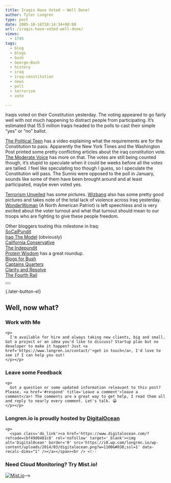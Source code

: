 ```yaml
---
title: Iraqis Have Voted – Well Done!
author: Tyler Longren
type: post
date: 2005-10-16T20:14:34+00:00
url: /iraqis-have-voted-well-done/
views:
  - 1745
tags:
  - blog
  - blogs
  - bush
  - George-Bush
  - history
  - iraq
  - iraq-constitution
  - news
  - poll
  - terrorism
  - vote

---
```

Iraqis voted on their Constitution yesterday. The voting appeared to go fairly well with not much happening to distract people from participating. It&#8217;s estimated that 15.5 million Iraqis headed to the polls to cast their simple &#8220;yes&#8221; or &#8220;no&#8221; ballot.

[The Political Teen][1] has a video explaining what the requirements are for the Constitution to pass. Apparently the New York Times and the Washington Post printed some pretty conflicting articles about the iraq constitution vote. [The Moderate Voice][2] has more on that. The votes are still being counted though, it&#8217;s stupid to speculate when it could be weeks before all the votes are tallied. I feel like speculating too though I guess, so I speculate the Constitution will pass. The Sunnis were opposed to the poll in January, sounds like some of them have been brought around and at least participated, maybe even voted yes.

[Terrorism Unveiled][3] has some pictures. [Wizbang][4] also has some pretty good pictures and takes note of the total lack of violence across Iraq yesterday. [WonderWoman][5] (A North American Patriot) is left speechless and is very excited about the voter turnout and what that turnout should mean to our troops who are fighting to give these people freedom.

Other bloggers touting this milestone in Iraq:  
[SoCalPundit][6]  
[Iraq The Model][7] (obviously)  
[California Conservative][8]  
[The Indepundit][9]  
[Protein Wisdom][10] has a great roundup.  
[Blogs for Bush][11]  
[Captains Quarters][12]  
[Clarity and Resolve][13]  
[The Fourth Rail][14] 

<div class="wpulike wpulike-default " >
  <div class="wp_ulike_general_class wp_ulike_is_not_liked">
    <button type="button"
					aria-label="Like Button"
					data-ulike-id="2046"
					data-ulike-nonce="1bffad92c9"
					data-ulike-type="likeThis"
					data-ulike-template="wpulike-default"
					data-ulike-display-likers="0"
					data-ulike-disable-pophover="0"
					class="wp_ulike_btn wp_ulike_put_image wp_likethis_2046"></button><span class="count-box"></span>
  </div>
</div>

[][15]{.later-button-el}

<div class='what-next'>
  <h2>
    Well, now what?
  </h2>
  
  <div class='hire'>
    <h3>
      Work with Me
    </h3>
    
    <p>
      I'm available for hire and always taking new clients, big and small. Got a project or an idea you'd like to discuss? Startup plan but no developer to make it happen? Just <a href='https://www.longren.io/contact/'>get in touch</a>, I'd love to see if I can help you out!
    </p></p>
  </div>
  
  <div class='hire'>
    <h3>
      Leave some Feedback
    </h3>
    
    <p>
      Got a question or some updated information releavant to this post? Please, <a href='#respond' title='Leave a comment'>leave a comment</a>! The comments are a great way to get help, I read them all and reply to nearly every comment. Let's talk. 😀
    </p></p>
  </div>
  
  <div class='now-what-bottom-ad'>
    <h3>
      Longren.io is proudly hosted by <a href='https://www.digitalocean.com/?refcode=cbf49d0481c8'>DigitalOcean</a>
    </h3>
    
    <p>
      <span class='do_link'><a href='https://www.digitalocean.com/?refcode=cbf49d0481c8' rel='nofollow' target='_blank'><img alt='DigitalOcean' border='0' src='https://i0.wp.com/longren.io/wp-content/uploads/2014/03/digitalocean.png?w=1100&#038;ssl=1' data-recalc-dims="1" /></a></span><br /> <!--

<h3>Need Cloud Monitoring? Try Mist.io!</h3>

<span class='do_link'><a href='http://mist.io/?ref=tyler' rel='nofollow' target='_blank'><img alt='Mist.io' border='0' src='https://i0.wp.com/longren.io/wp-content/uploads/2014/04/mistio.jpg?w=1100&#038;ssl=1' data-recalc-dims="1"></a></span>--></div> </div>

 [1]: http://thepoliticalteen.net/2005/10/15/iraqvote/
 [2]: http://www.themoderatevoice.com/posts/1129478913.shtml
 [3]: http://www.terrorismunveiled.com/athena/2005/10/a_historic_day_.html
 [4]: http://wizbangblog.com/archives/007338.php
 [5]: http://www.northamericanpatriot.com/a_north_american_patriot/2005/10/honor_courage_a.html
 [6]: http://socalpundit.com/blog/index.php/2005/10/15/and-there-you-have-it-iraqis-voted-2/
 [7]: http://iraqthemodel.blogspot.com/2005/10/just-said-my-yesupdated.html
 [8]: http://www.californiaconservative.org/?p=1186
 [9]: http://www.indepundit.com/archive2/2005/10/high_turnout_in.html#001052
 [10]: http://www.proteinwisdom.com/index.php/weblog/entry/19190/
 [11]: http://www.blogsforbush.com/mt/archives/005751.html
 [12]: http://www.captainsquartersblog.com/mt/archives/005612.php
 [13]: http://clarityandresolve.com/archives/2005/10/liberty_wins.php
 [14]: http://billroggio.com/archives/2005/10/the_constitutio_1.php
 [15]: #